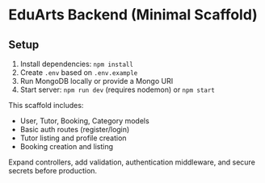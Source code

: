 # EduArts Backend (Minimal Scaffold)

## Setup
1. Install dependencies: `npm install`
2. Create `.env` based on `.env.example`
3. Run MongoDB locally or provide a Mongo URI
4. Start server: `npm run dev` (requires nodemon) or `npm start`

This scaffold includes:
- User, Tutor, Booking, Category models
- Basic auth routes (register/login)
- Tutor listing and profile creation
- Booking creation and listing

Expand controllers, add validation, authentication middleware, and secure secrets before production.

